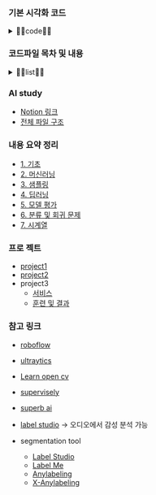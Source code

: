 ### 기본 시각화 코드
<details>
<summary>🧑‍💻code🧑‍💻</summary>

```py
import numpy as np
import pandas as pd
import seaborn as sns
import matplotlib as mpl
import matplotlib.pyplot as plt
import matplotlib_inline.backend_inline

matplotlib_inline.backend_inline.set_matplotlib_formats("png2x") # svg, retina, png2x ...
mpl.style.use("seaborn-v0_8")
mpl.rcParams.update({"figure.constrained_layout.use": True})
sns.set_context("paper") 
sns.set_palette("Set2") 
sns.set_style("whitegrid") 

# 시스템 폰트패밀리에 따라 변경
plt.rc("font", family = "NanumSquareRound")
plt.rcParams["axes.unicode_minus"] = False
```
</details>

### 코드파일 목차 및 내용
<details>
<summary>🧑‍💻list🧑‍💻</summary>


### 전체 코드 파일

- 00_basics
  - [00_파이썬_기초.ipynb](/code/00_basics/00_파이썬_기초.ipynb)
      -  파이썬으로 할 수 있는 일
      -  파이썬 에 적합하지 않은 일
      -  스네이크 케이스와, 캐멀 케이스
      -  리스트와 배열의 차이
      -  실수와 정수의 난수 생성 with numpy
      -  `np.where(a, b, c)`
  - [01_선형과_비선형.ipynb](/code/00_basics/01_선형과_비선형.ipynb)
  - [02_도함수_계산.ipynb](/code/00_basics/02_도함수_계산.ipynb)
      -  Gradient
  - [03_통계.ipynb](/code/00_basics/03_통계.ipynb)
      -  통계와 데이터 분석의 기초 개념
      -  정규 분포 (Normal Distribution)
      -  표준화 (Standardization)
      -  가설(Hypothesis) 검정
      -  만약 정규분포를 따르지 않을 때
      -  파이썬 코드
  - [04_벡터화.ipynb](/code/00_basics/04_벡터화.ipynb)
      -  벡터라이제이션
      -  코사인 거리
      -  CountVectorizer, TfidfVectorizer
  - [05_토큰화.ipynb](/code/00_basics/05_토큰화.ipynb)
      -  토크나이제이션 (토큰화 : Tokenizaiton)
      -  IMDB를 이용한 영화평
  - [06_공분산과_상관계수.ipynb](/code/00_basics/06_공분산과_상관계수.ipynb)
      -  통계적 수치
      -  공분산
      -  표준 편차 ( std : standard deviation )
      -  Correlation
  - [07_data_유형.ipynb](/code/00_basics/07_data_유형.ipynb)
      -  정량적 데이터 (Quantitative Data)
      -  질적 데이터 (Qualitative Data)
      -  시계열 및 공간 데이터 (Temporal and Spatial Data)
      -  미디어 및 센서 데이터 (Media and Sensor Data)
      -  구조 및 관계 데이터 (Structured and Relational Data)
      -  행동 및 활동 데이터 (Behavioral and Activity Data)
      -  부가 및 설명 데이터 (Supplementary and Descriptive Data)
      -  복합 및 실시간 데이터 (Composite and Real-time Data)
      -  이상 및 특이 데이터 (Anomalous and Atypical Data)
      -  임베디드 및 트랜잭션 데이터 (Embedded and Transactional Data)
      -  횡단면 및 종단 데이터 (Cross-sectional and Longitudinal Data)
  - [08_Confusion_Matrix.ipynb](/code/00_basics/08_Confusion_Matrix.ipynb)
      -  Precision 과 recall 을 봐야한다.
- 01_machinelearing
  - [01_상관과_회귀.ipynb](/code/01_machinelearing/01_상관과_회귀.ipynb)
      -  상관계수 (Correlation Coefficient)
      -  회귀 계수 (Regression Coefficient)
      -  상관과 회귀의 차이
      -  결정 계수 $R^2$
      -  오차의 종류
      -  예시
  - [02_교차검증.ipynb](/code/01_machinelearing/02_교차검증.ipynb)
      -  교차검증(cross validation)
  - [03_GridSearch.ipynb](/code/01_machinelearing/03_GridSearch.ipynb)
      -  그리드 서치(Grid Search)
      -  RandomizedSearchCV
  - [04_Feature_Importance.ipynb](/code/01_machinelearing/04_Feature_Importance.ipynb)
      -  feature importance
      -  랜덤 포레스트 및 디시전 트리를 이용해서 정확도 구해보기
      -  랜덤 포레스트에서 가장 중요한 피쳐부터 하나씩 추가해서 비교해 보기
  - [05_PCA_주성분분석.ipynb](/code/01_machinelearing/05_PCA_주성분분석.ipynb)
      -  주성분 분석 (Principal Component Analysis, PCA)
      -  스케일링과 pca
      -  Breast Cancer dataset
      -  데이터 스케일링
      -  PCA
      -  Digit dataset
      -  PCA
  - [06_knn.ipynb](/code/01_machinelearing/06_knn.ipynb)
      -  [KNN](https://scikit-learn.org/stable/modules/generated/sklearn.neighbors.KNeighborsClassifier.html) (K-Neighbors-Classifier)
      -  knn 파라미터 (scikit-learn)
      -  KNN에서의 최적의 K값 찾기
      -  적당한 k값 구하기 with 교차 검증
  - [07_decision_tree.ipynb](/code/01_machinelearing/07_decision_tree.ipynb)
      -  Decision Tree (DecisionTreeClassifier)
      -  불순도
      -  분류 vs 회귀 : DecisionTreeClassifier vs DecisionTreeRegressor
  - [08_SVM.ipynb](/code/01_machinelearing/08_SVM.ipynb)
      -  SVM (Support Vector Machine)
      -  주요 키워드
  - [09_ensemble.ipynb](/code/01_machinelearing/09_ensemble.ipynb)
      -  Ensemble
      -  Bagging (Bootstrap Aggragating)
      -  Bagging : Random Forest
      -  Bagging : Random Forest (Grid Search)
      -  Boosting
      -  종류
      -  Boosting : AdaBoost
      -  Gradient Boosting
      -  Gradient Boosting : AdaBoost
      -  Gradient Boosting : XGBoost
  - [10_회귀_예시.ipynb](/code/01_machinelearing/10_회귀_예시.ipynb)
      -  데이터 로드
      -  결측확인 (missingno as msno)
      -  데이터 스플릿
      -  상관 계수
      -  데이터 스케일링
      -  Logistic Regression
      -  SVR
      -  K-NN Regressor
      -  Decision Tree Regressor
      -  Random Forest Regressor
      -  XGBoost Regressor
      -  오답 확인
  - [11_분류_예시.ipynb](/code/01_machinelearing/11_분류_예시.ipynb)
      -  데이터 로드
      -  결측확인 (missingno as msno)
      -  데이터 스플릿
      -  상관 계수
      -  데이터 스케일링
      -  Logistic Regression(분류에 이용)
      -  SVC
      -  K-NN Classifier
      -  Decision Tree Classifier
      -  Random Forest Classifier
      -  XGBoost Classifier
      -  오답 확인
  - [12_Scaling.ipynb](/code/01_machinelearing/12_Scaling.ipynb)
- 02_DeepLearning
  - [01_deep_learning.ipynb](/code/02_DeepLearning/01_deep_learning.ipynb)
      -  딥러닝
      -  딥러닝 종류
      -  딥러닝의 구조
      -  단층 퍼셉트론 및 다층 퍼셉트론
      -  인공 신경망의 프로세스
      -  선형 회귀 모형과 신경망 모델의 차이
      -  출력 노드의 수
  - [02_활성화_함수.ipynb](/code/02_DeepLearning/02_활성화_함수.ipynb)
      -  활성화 함수
      -  **Sigmoid (시그모이드) 함수**:
      -  **Tanh (하이퍼볼릭 탄젠트) 함수**:
      -  **ReLU (Rectified Linear Unit) 함수**:
      -  **Leaky ReLU 함수**:
      -  **ELU (Exponential Linear Unit) 함수**:
      -  **SoftPlus 함수**:
      -  **GeLU (Gaussian Error Linear Unit) 함수**:
  - [03_비용함수.ipynb](/code/02_DeepLearning/03_비용함수.ipynb)
      -  비용함수
      -  회귀 문제
      -  분류 문제
      -  비용함수 예제 : 회귀 문제
      -  비용함수 예제 : 분류 문제
  - [04_역전파.ipynb](/code/02_DeepLearning/04_역전파.ipynb)
      -  역전파 (Back Propagation)
      -  체인 룰
  - [05_옵티마이저.ipynb](/code/02_DeepLearning/05_옵티마이저.ipynb)
      -  Optimizer (수치 최적화 알고리즘)
      -  기본 이론 : 경사 하강법(Gradient Descent)
      -  탐색 방향 기반 알고리즘
      -  학습률 기반 알고리즘
      -  다양한 옵티마이저 예제(torch)
  - [06_다양한_데이터.ipynb](/code/02_DeepLearning/06_다양한_데이터.ipynb)
      -  sklearn datasets
      -  tensorflow datasets
      -  seaborn datasets
      -  torchvision datasets
      -  cancer 데이터
      -  Digits 데이터
      -  MNIST 데이터
      -  Iris dataset
      -  wine 품질(quality) 데이터
      -  다중 분류
  - [07_다양한_기법들.ipynb](/code/02_DeepLearning/07_다양한_기법들.ipynb)
      -  딥러닝 간단한 층 쌓기
      -  콜백
      -  EarlyStopping
      -  결과 확인
      -  과적합 시작점 확인
  - [08_다양한_문제들.ipynb](/code/02_DeepLearning/08_다양한_문제들.ipynb)
      -  경사 소실 (gradient vanishing)
      -  데드 렐루 문제
      -  과적합 (Overfitting)
      -  과적합 해결책
      -  초기 가중치 문제(Weight Initialization Problem)
  - [09_CNN.ipynb](/code/02_DeepLearning/09_CNN.ipynb)
      -  CNN (Convolutional Neural Networks)
      -  공간 정보 추출(Spatial)
      -  패딩
      -  풀링
      -  CNN의 학습 과정
      -  CNN의 키워드
      -  Cifar10 데이터
      -  mnist 데이터
  - [10_RNN.ipynb](/code/02_DeepLearning/10_RNN.ipynb)
      -  RNN(Reccurent Neural Networks)
      -  시퀀스 데이터
      -  RNN과 FNN 모델의 차이점
      -  RNN을 사용한 텍스트 분석
      -  시작 토큰 및 종료 토큰
      -  RNN 순서
      -  Return Sequence True 파라미터
      -  imdb data 실습(return_seq_true with concat)
      -  imdb data 실습(return_seq_true with mean)
  - [11_LSTM.ipynb](/code/02_DeepLearning/11_LSTM.ipynb)
      -  LSTM
      -  기억 셀 ($C_t$)
      -  기억 셀의 업데이트
      -  기억 셀(Memory Cell)
      -  Gate
      -  GRU(Gated Recurrent Unit)
      -  imdb 실습
      -  bidirectional 및 stacked bidirectional
  - [12_AutoEncoder.ipynb](/code/02_DeepLearning/12_AutoEncoder.ipynb)
      -  AutoEncoder
      -  Encoder
      -  Latent Space(Code or z)
      -  Decoder
      -  Loss
      -  AE 응용
      -  Mnist data를 이용한 AE
      -  AE 를 이용한 데이터 증강
- 03_DeepLearning_기법들
  - [00_다양한_딥러닝_기법.ipynb](/code/03_DeepLearning_기법들/00_다양한_딥러닝_기법.ipynb)
      -  SoftMax 함수
      -  BatchNormalization
      -  EarlyStopping
      -  Dropout
      -  Learning Rate Scheduler
      -  Data Augmentation
      -  L2 Regularization
      -  Model Checkpoint
      -  Early Learning Rate Scheduler
      -  Gradient Clipping
      -  Transfer Learning(전이 학습)
      -  Attention Mechanism(어텐션)
  - [01_ReceptiveField.ipynb](/code/03_DeepLearning_기법들/01_ReceptiveField.ipynb)
      -  수용 영역
- 04_time_series
  - [01_time_series.ipynb](/code/04_time_series/01_time_series.ipynb)
      -  시계열 데이터
      -  다변량과 단변량
      -  시간 종속성 Time Dependence
      -  시계열 특성
      -  **정상성**
  - [02_ARIMA_분석.ipynb](/code/04_time_series/02_ARIMA_분석.ipynb)
      -  ARIMA
      -  자기회귀 AR(auto regressive)
      -  차분 (**integrated**)
      -  이동 평균(Moving Average) - q
      -  자기 상관성 확인 (Autocorrelation)
      -  Augmented Dickey-Fuller 를 이용한 정상성 검정
      -  차분에 대한 ADF
      -  statsmodels
  - [03_rag_feature.ipynb](/code/04_time_series/03_rag_feature.ipynb)
      -  Lag Feature (지연 피쳐)
      -  이동평균선
      -  regplot(회귀선)
  - [05_trend.ipynb](/code/04_time_series/05_trend.ipynb)
      -  다항 특성
      -  Moving Average Plots
      -  트렌드 예측 (Trend, 추세)
      -  잔차 모델링
      -  성능 평가
      -  지연 피쳐 및 이동 평균 생성
      -  모델 시각화
      -  example
      -  함수정의
      -  전처리
  - [06_Cycles.ipynb](/code/04_time_series/06_Cycles.ipynb)
      -  Serial Dependence
      -  Cycles(Serial Dependence 을 나타내는 일반적인 방법)
      -  Lagged Series and Lag plots
  - [07_seasonal.ipynb](/code/04_time_series/07_seasonal.ipynb)
      -  Seasonality
      -  계절성 확인
      -  주가 예측 모델 및 시각화
      -  지수 변화율 분석 및 주기성 시각화
      -  계절성 플롯(seasonal_plot)과 주기도(Periodogram)
      -  `scipy.signal.periodogram`
      -  주가 예측모델 (주기학습)
  - [08_Hybrid_model.ipynb](/code/04_time_series/08_Hybrid_model.ipynb)
      -  Hybrid Model
      -  **Components and Residuals**
      -  Hybrid Forecasting with Residuals(잔차를 사용한 복합 예측)
      -  Hybrids 알고리즘 디자인하기
      -  피쳐 변환 알고리즘 1 : Linear Regression
      -  타겟 변환 알고리즘 2 : Tree 모델 종류.
      -  하이브리드 모델 (Linear Regression + DecisionTreeRegressor 의 잔차 )
      -  트랜드(다항특성)를 고려하여 잔차와 함께 학습하기
  - [09_Forecast_stratagy.ipynb](/code/04_time_series/09_Forecast_stratagy.ipynb)
      -  예측 모델 정의하기
      -  예측 기원 (forecast origin)
      -  **forecast horizon**
      -  용어정리
      -  멀티 스텝 예측 전략!
- 05_sequence
  - [01_Sequence.ipynb](/code/05_sequence/01_Sequence.ipynb)
      -  크롤링
      -  불러오기
      -  가격 데이터 타입 변경
      -  날짜 데이터 타입 변경
      -  결측 확인
      -  데이터 정보 확인(고윳값)
      -  상관관계 분석
      -  분포 확인
      -  다변량 분석 - 산점도 행렬
  - [02_Sequence_모델링.ipynb](/code/05_sequence/02_Sequence_모델링.ipynb)
      -  Sequence 모델링
      -  전처리
      -  모델 설계 밑 구축
      -  예측 및 평가
  - [03_word_embed_cluster.ipynb](/code/05_sequence/03_word_embed_cluster.ipynb)
      -  전처리
      -  **Tf-idf** <br>
      -  **Word2Vec**
      -  **FastText**
- 06_visualization
  - [00_sns_시각화코드.ipynb](/code/06_visualization/00_sns_시각화코드.ipynb)
      -  여유 있을 때 배우면 좋은 것
      -  카토 그램
      -  Matplotlib 시각화 all in one
      -  라인 그래프
      -  산점도
      -  바 그래프
      -  히스토그램
      -  육각 히스토그램(hexbin)
      -  박스, 바이올린 플롯
      -  색상 선택하기
      -  파일저장
  - [01_PCA_시각화.ipynb](/code/06_visualization/01_PCA_시각화.ipynb)
      -  pca 시각화
  - [02_지도 시각화(folium).ipynb](/code/06_visualization/02_지도 시각화(folium).ipynb)
      -  데이터에서 지도 시각화 및 json 다루기
      -  지도 시각화
  - [03_boxplots.ipynb](/code/06_visualization/03_boxplots.ipynb)
      -  사분위 값
      -  IQR 계산하기
      -  boxplots
  - [04_cv2_그림그리기.ipynb](/code/06_visualization/04_cv2_그림그리기.ipynb)
      -  cv2 그림그리기
- 07_Pretrained_CNN
  - [00_img_prep.ipynb](/code/07_Pretrained_CNN/00_img_prep.ipynb)
      -  사진 불러오기
      -  이미지 가로 세로 맞추기 : 패딩
      -  이미지 가로 세로 맞추기 : 패딩
      -  워핑
  - [01_img_featuremap.ipynb](/code/07_Pretrained_CNN/01_img_featuremap.ipynb)
      -  특성 맵 확인하기
  - [02_LeNet.ipynb](/code/07_Pretrained_CNN/02_LeNet.ipynb)
      -  LeNet 구조
      -  CNN 의 1 by 1 필터
      -  lenet 실습
  - [03_AlexNet.ipynb](/code/07_Pretrained_CNN/03_AlexNet.ipynb)
      -  alexnet
  - [04_VGG16.ipynb](/code/07_Pretrained_CNN/04_VGG16.ipynb)
      -  feature map
      -  사전 학습 모형을 통한 이미지 분류 - VGG16
  - [05_inception(ggl)Net.ipynb](/code/07_Pretrained_CNN/05_inception(ggl)Net.ipynb)
      -  Inception Net
      -  Inception Net 구조
      -  인셉션 모듈 구조 확인
      -  inception net + 머신러닝 분류 알고리즘 적용
  - [06_ResNet.ipynb](/code/07_Pretrained_CNN/06_ResNet.ipynb)
      -  Residual Block
      -  Skip Connection (입력값 을 출력에 더하여 전달) 의 효과
      -  ResNet 모델 학습 과정
      -  ResNet 프리 트레인드 모델 이용하기
  - [07_mobile_Net.ipynb](/code/07_Pretrained_CNN/07_mobile_Net.ipynb)
      -  Mobile Net
      -  Depthwise Separable Convolution
      -  PointWise Convolution
      -  MoblieNet Pretrained Model
  - [08_DenseNet.ipynb](/code/07_Pretrained_CNN/08_DenseNet.ipynb)
      -  DenseNet
  - [09_EfficientNet.ipynb](/code/07_Pretrained_CNN/09_EfficientNet.ipynb)
      -  EfficientNet
  - [10_cnn_transfer_learning.ipynb](/code/07_Pretrained_CNN/10_cnn_transfer_learning.ipynb)
      -  Pretrained 모델 with 머신러닝
      -  분류 알고리즘 연결 및 예측
      -  파인 튜닝
- 08_pretrained_RNN
  - [01_time_rnn.ipynb](/code/08_pretrained_RNN/01_time_rnn.ipynb)
      -  ARIMA 모델(pmdarima)
      -  ARIMA
      -  RNN 모델
      -  LSTM 모델
  - [02_LSTM모델_설계.ipynb](/code/08_pretrained_RNN/02_LSTM모델_설계.ipynb)
      -  LSTM 모델 설계
  - [03_**Transformer**.ipynb](/code/08_pretrained_RNN/03_**Transformer**.ipynb)
      -  **Transformer**
      -  Transformer 전체적인 구성
      -  Positional Encoding layer
      -  Self Attention layer
      -  Encoder Decoder Attention
      -  실습 imdb
  - [04_BERTopic_En.ipynb](/code/08_pretrained_RNN/04_BERTopic_En.ipynb)
      -  Bert (Bidirectional Encoder Representations from Transformers)
      -  **BERTopic**
- 09_Object_Detection
  - [00_ReceptiveField.ipynb](/code/09_Object_Detection/00_ReceptiveField.ipynb)
      -  수용영역
      -  수용영역별 피쳐 크기
  - [01_Yolo.ipynb](/code/09_Object_Detection/01_Yolo.ipynb)
      -  YOLO (You Only Look Once)
      -  버전 별 비교
      -  YOLO with Robotics
  - [02_SSD.ipynb](/code/09_Object_Detection/02_SSD.ipynb)
      -  SSD (Single Shot MultiBox Detector)
      -  특징
      -  boxes
      -  학습 프로세스 순서
      -  용어정리
      -  mAP (Mean Average Precision)
      -  None Max Suppression
      -  SSD example
  - [05_Semantic_Upsampling_Transposed.ipynb](/code/09_Object_Detection/05_Semantic_Upsampling_Transposed.ipynb)
  - [06_Semantic_Segmentation.ipynb](/code/09_Object_Detection/06_Semantic_Segmentation.ipynb)
  - [07_Semantic_Performance.ipynb](/code/09_Object_Detection/07_Semantic_Performance.ipynb)
  - [08_OD_RCNN_Offset.ipynb](/code/09_Object_Detection/08_OD_RCNN_Offset.ipynb)
- 10_ChatGPT_API
  - [00_ChatGPT_API_Chatbot.ipynb](/code/10_ChatGPT_API/00_ChatGPT_API_Chatbot.ipynb)
  - [01_ChatGPT_API.ipynb](/code/10_ChatGPT_API/01_ChatGPT_API.ipynb)
- 11_Private_chat
  - [00_GPT_2.ipynb](/code/11_Private_chat/00_GPT_2.ipynb)
  - [01_llama_3.ipynb](/code/11_Private_chat/01_llama_3.ipynb)
      -  Llama 3
- 12_모델_응용
  - [00_NER.ipynb](/code/12_모델_응용/00_NER.ipynb)
      -  NER 모델
  - [01_CNN_for_Text.ipynb](/code/12_모델_응용/01_CNN_for_Text.ipynb)
  - [02_VQA.ipynb](/code/12_모델_응용/02_VQA.ipynb)
      -  VQA :  <br>
- 13.발표
  - [01_딥러닝에서_배치_크기의_역할.ipynb](/code/13.발표/01_딥러닝에서_배치_크기의_역할.ipynb)
      -  배치 사이즈란?
      -  배치 사이즈별 학습
      -  결론:
      -  배치 사이즈 선택 요령
  - [02_텐서_자료형.ipynb](/code/13.발표/02_텐서_자료형.ipynb)
      -  Tensor 자료형
      -  텐서 차원별 명명법
      -  파이 토치 에서의 사용
  - [03_옵티마이저_비교.ipynb](/code/13.발표/03_옵티마이저_비교.ipynb)
      -  옵티마이저 비교
  - [04_인공지능의_편향성과_차별.ipynb](/code/13.발표/04_인공지능의_편향성과_차별.ipynb)
      -  인공지능의 편향성과 차별문제
      -  종류
      -  원인
      -  Ai 차별
  - [05_인공지능의_창의성과_저작권.ipynb](/code/13.발표/05_인공지능의_창의성과_저작권.ipynb)
      -  창의성
      -  논점
      -  창의성 시험
      -  AI 드론
      -  저작권
      -  Nara AI Film
      -  결론
  - [06_딥러닝_모델의_해석가능성.ipynb](/code/13.발표/06_딥러닝_모델의_해석가능성.ipynb)
      -  딥러닝 모델의 해석 가능성
      -  해석
  - [08_데이터_활용과_개인정보_보호.ipynb](/code/13.발표/08_데이터_활용과_개인정보_보호.ipynb)
      -  데이터 활용과 개인정보 보호
      -  빅데이터란
      -  데이터 활용
      -  개인정보 보호
      -  개인정보 보호 중심 설계 :
  - [09_활성화_함수.ipynb](/code/13.발표/09_활성화_함수.ipynb)
      -  활성화 함수
      -  의미와 역할
      -  종류
      -  선택 기준
  - [10_인공지능의_윤리적_고려사항.ipynb](/code/13.발표/10_인공지능의_윤리적_고려사항.ipynb)
  - [11_transformer.ipynb](/code/13.발표/11_transformer.ipynb)
      -  Transformer
      -  어텐션 시각화
  - [12_alex_net.ipynb](/code/13.발표/12_alex_net.ipynb)
      -  Alex Net
      -  구조
  - [7.02.VQA.ipynb](/code/13.발표/7.02.VQA.ipynb)
- 14.Generative_Deep_Learning_2nd_공부내용
  - [00_2.3_다층_퍼셉트론_구현.ipynb](/code/14.Generative_Deep_Learning_2nd_공부내용/00_2.3_다층_퍼셉트론_구현.ipynb)
  - [01_2.4_합성곱_신경망.ipynb](/code/14.Generative_Deep_Learning_2nd_공부내용/01_2.4_합성곱_신경망.ipynb)
  - [02_3._VAE_in_book_extra(faceA).ipynb](/code/14.Generative_Deep_Learning_2nd_공부내용/02_3._VAE_in_book_extra(faceA).ipynb)
  - [03_3.1_VAE.ipynb](/code/14.Generative_Deep_Learning_2nd_공부내용/03_3.1_VAE.ipynb)
      -  학습 출력
  - [04_3.2_multivariable_normal_distribution.ipynb](/code/14.Generative_Deep_Learning_2nd_공부내용/04_3.2_multivariable_normal_distribution.ipynb)
  - [05_3.2_VAE_in_book.ipynb](/code/14.Generative_Deep_Learning_2nd_공부내용/05_3.2_VAE_in_book.ipynb)
  - [06_3.오토인코더.ipynb](/code/14.Generative_Deep_Learning_2nd_공부내용/06_3.오토인코더.ipynb)
  - [07_GAN.ipynb](/code/14.Generative_Deep_Learning_2nd_공부내용/07_GAN.ipynb)
  - [08_vae_done.ipynb](/code/14.Generative_Deep_Learning_2nd_공부내용/08_vae_done.ipynb)
  - [09_WGAN_GP-gptmade.ipynb](/code/14.Generative_Deep_Learning_2nd_공부내용/09_WGAN_GP-gptmade.ipynb)
  - [10_WGAN_GP.ipynb](/code/14.Generative_Deep_Learning_2nd_공부내용/10_WGAN_GP.ipynb)


</details>

### AI study
- [Notion 링크](https://royal-offer-53a.notion.site/KDT-2024-05-2024-09-10bf678f80468069b4e1e2f0a631131a?pvs=4)
- [전체 파일 구조](markdown/00_files.md)

### 내용 요약 정리
- [1. 기초](markdown/01_basics.md)
- [2. 머신러닝](markdown/02_ml.md)
- [3. 샘플링](markdown/03_sampling.md)
- [4. 딥러닝](markdown/04_dl.md)
- [5. 모델 평가](markdown/05_metrics.md)
- [6. 분류 및 회귀 문제](markdown/06_diversity.markdown)
- [7. 시계열](markdown/07_time_series.md)

### 프로 젝트
- [project1](https://github.com/tommyjin2894/KDT_project1)
- [project2](https://github.com/tommyjin2894/KDT_project2)
- project3
    - [서비스](https://github.com/tommyjin2894/project_3_service)
    - [훈련 및 결과](https://github.com/tommyjin2894/project_3_git)

### 참고 링크
- [roboflow](https://roboflow.com/) <br>
- [ultraytics](https://docs.ultralytics.com/integrations/roboflow/) <br>
- [Learn open cv](https://learnopencv.com/)  <br>
- [supervisely](https://supervisely.com/) <br>
- [superb ai](https://superb-ai.com/ko) <br>
- [label studio](https://labelstud.io/) -> 오디오에서 감성 분석 가능 <br>

- segmentation tool
    - [Label Studio](https://labelstud.io/guide/) <br>
    - [Label Me](https://github.com/labelmeai/labelme) <br>
    - [Anylabeling](https://github.com/vietanhdev/anylabeling) <br>
    - [X-Anylabeling](https://github.com/CVHub520/X-AnyLabeling) <br>
